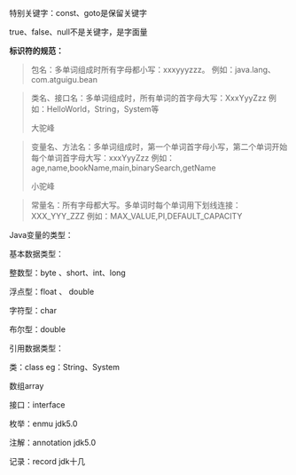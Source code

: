 特别关键字：const、goto是保留关键字

true、false、null不是关键字，是字面量

**标识符的规范：**

> 包名：多单词组成时所有字母都小写：xxxyyyzzz。
> 例如：java.lang、com.atguigu.bean

> 类名、接口名：多单词组成时，所有单词的首字母大写：XxxYyyZzz
> 例如：HelloWorld，String，System等
>
> 大驼峰

> 变量名、方法名：多单词组成时，第一个单词首字母小写，第二个单词开始每个单词首字母大写：xxxYyyZzz
> 例如：age,name,bookName,main,binarySearch,getName
>
> 小驼峰

> 常量名：所有字母都大写。多单词时每个单词用下划线连接：XXX_YYY_ZZZ
> 例如：MAX_VALUE,PI,DEFAULT_CAPACITY

Java变量的类型：

基本数据类型：

整数型：byte 、short、int、long

浮点型：float 、 double

字符型：char

布尔型：double

引用数据类型：

类：class eg：String、System

数组array

接口：interface

枚举：enmu jdk5.0

注解：annotation jdk5.0

记录：record jdk十几
